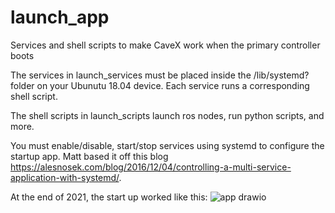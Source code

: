 # launch_app
Services and shell scripts to make CaveX work when the primary controller boots

The services in launch_services must be placed inside the /lib/systemd? folder on your Ubunutu 18.04 device. Each service runs a corresponding shell script.

The shell scripts in launch_scripts launch ros nodes, run python scripts, and more. 

You must enable/disable, start/stop services using systemd to configure the startup app. Matt based it off this blog https://alesnosek.com/blog/2016/12/04/controlling-a-multi-service-application-with-systemd/.

At the end of 2021, the start up worked like this:
![app drawio](https://user-images.githubusercontent.com/92500933/140847594-edf788e4-da99-4eee-9748-efc180bb986d.png)
